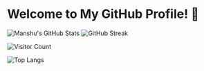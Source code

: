 # Welcome to My GitHub Profile! 👋

![Manshu's GitHub Stats](https://github-readme-stats.vercel.app/api?username=ManshuSengar&show_icons=true&theme=radical)    ![GitHub Streak](https://streak-stats.demolab.com?user=ManshuSengar&theme=highcontrast&hide_border=true)

![Visitor Count](https://komarev.com/ghpvc/?username=ManshuSengar&color=blue&style=flat-square)


![Top Langs](https://github-readme-stats.vercel.app/api/top-langs/?username=ManshuSengar&layout=compact&theme=tokyonight)

